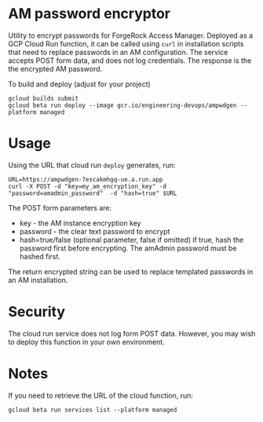 # AM password encryptor

Utility to encrypt passwords for ForgeRock Access Manager. Deployed as a 
GCP Cloud Run function, it can be called using
 `curl` in installation scripts that need to replace passwords in an AM configuration. The service
accepts POST form data, and does not log credentials. The response is the
the encrypted AM password. 

To build and deploy (adjust for your project)

```shell script
gcloud builds submit
gcloud beta run deploy --image gcr.io/engineering-devops/ampwdgen --platform managed
```

# Usage
 
Using the URL that cloud run `deploy` generates, run:

```shell script
URL=https://ampwdgen-7escakmhgq-ue.a.run.app
curl -X POST -d "key=my_am_encryption_key" -d "password=amadmin_password"  -d "hash=true" $URL
```

The POST form parameters are:
* key - the AM instance encryption key
* password - the clear text password to encrypt
* hash=true/false (optional parameter, false if omitted) if true, hash the password first before encrypting. The 
amAdmin password must be hashed first.

The return encrypted string can be used to replace templated passwords
in an AM installation.

# Security

The cloud run service does not log form POST data. However, you may wish to deploy this function
in your own environment.

# Notes

If you need to retrieve the URL of the cloud function, run:

`gcloud beta run services list --platform managed`
